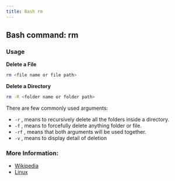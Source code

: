 ```yaml
---
title: Bash rm
---
```


## Bash command: rm

### Usage

**Delete a File**

```bash
rm <file name or file path>
```

**Delete a Directory**

```bash
rm -R <folder name or folder path>
```

There are few commonly used arguments:

- `-r` , means to recursively delete all the folders inside a directory.
- `-f` , means to forcefully delete anything folder or file.
- `-rf` , means that both arguments will be used together.
- `-v` , means to display detail of deletion 

### More Information:
* [Wikipedia](https://en.wikipedia.org/wiki/Rm_(Unix))
* [Linux](https://linux.die.net/man/1/rm)
